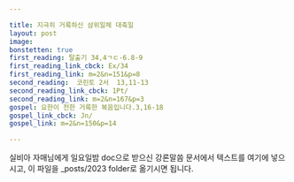 ```yaml
---

title: 지극히 거룩하신 삼위일체 대축일
layout: post 
image:  
bonstetten: true
first_reading: 탈출기 34,4ㄱㄷ-6.8-9
first_reading_link_cbck: Ex/34
first_reading_link: m=2&n=151&p=8
second_reading:  코린토 2서  13,11-13
second_reading_link_cbck: 1Pt/
second_reading_link: m=2&n=167&p=3
gospel: 요한이 전한 거룩한 복음입니다.3,16-18
gospel_link_cbck: Jn/
gospel_link: m=2&n=150&p=14

---
```



실비아 자매님에게 일요일밤 doc으로 받으신
강론말씀 문서에서
텍스트를 여기에 넣으시고,
이 파일을 _posts/2023 folder로 옮기시면 됩니다.
